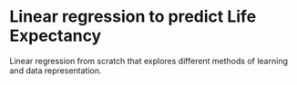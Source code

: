 # Linear regression to predict Life Expectancy
Linear regression from scratch that explores different methods of learning and data representation.
